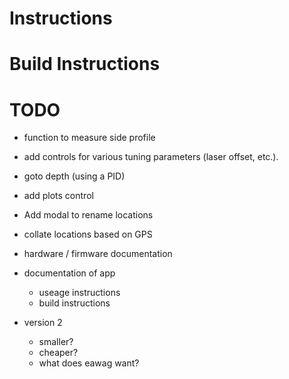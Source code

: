 # Instructions

# Build Instructions

# TODO

- function to measure side profile
- add controls for various tuning parameters (laser offset, etc.).
- goto depth (using a PID)
- add plots control
- Add modal to rename locations
- collate locations based on GPS

- hardware / firmware documentation
- documentation of app

  - useage instructions
  - build instructions

- version 2
  - smaller?
  - cheaper?
  - what does eawag want?
